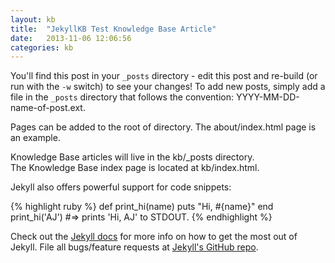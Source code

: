 ```yaml
---
layout: kb
title:  "JekyllKB Test Knowledge Base Article"
date:   2013-11-06 12:06:56
categories: kb
---
```


You'll find this post in your `_posts` directory - edit this post and re-build (or run with the `-w` switch) to see your changes!
To add new posts, simply add a file in the `_posts` directory that follows the convention: YYYY-MM-DD-name-of-post.ext.

Pages can be added to the root of directory. The about/index.html page is an example.

Knowledge Base articles will live in the kb/_posts directory.  
The Knowledge Base index page is located at kb/index.html.

Jekyll also offers powerful support for code snippets:

{% highlight ruby %}
def print_hi(name)
  puts "Hi, #{name}"
end
print_hi('AJ')
#=> prints 'Hi, AJ' to STDOUT.
{% endhighlight %}

Check out the [Jekyll docs][jekyll] for more info on how to get the most out of Jekyll. File all bugs/feature requests at [Jekyll's GitHub repo][jekyll-gh].

[jekyll-gh]: https://github.com/mojombo/jekyll
[jekyll]:    http://jekyllrb.com

